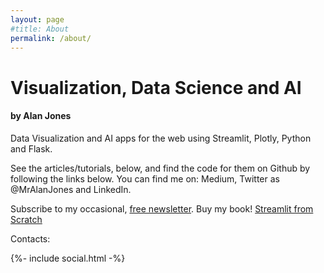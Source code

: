 ```yaml
---
layout: page
#title: About
permalink: /about/
---
```


# Visualization, Data Science and AI

#### by Alan Jones
Data Visualization and AI apps for the web using Streamlit, Plotly, Python and Flask.

See the articles/tutorials, below, and find the code for them on Github by following the links below.
You can find me on: Medium, Twitter as @MrAlanJones and LinkedIn.

Subscribe to my occasional, [free newsletter](technofile.substack.com). Buy my book! [Streamlit from Scratch](https://alanjones2.github.io/streamlitfromscratch/)

Contacts:

<p>
{%- include social.html -%}
</p>